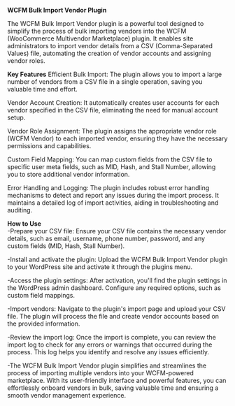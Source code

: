 **WCFM Bulk Import Vendor Plugin**

The WCFM Bulk Import Vendor plugin is a powerful tool designed to simplify the process of bulk importing vendors into the WCFM (WooCommerce Multivendor Marketplace) plugin. It enables site administrators to import vendor details from a CSV (Comma-Separated Values) file, automating the creation of vendor accounts and assigning vendor roles.

**Key Features**
Efficient Bulk Import: The plugin allows you to import a large number of vendors from a CSV file in a single operation, saving you valuable time and effort.

Vendor Account Creation: It automatically creates user accounts for each vendor specified in the CSV file, eliminating the need for manual account setup.

Vendor Role Assignment: The plugin assigns the appropriate vendor role (WCFM Vendor) to each imported vendor, ensuring they have the necessary permissions and capabilities.

Custom Field Mapping: You can map custom fields from the CSV file to specific user meta fields, such as MID, Hash, and Stall Number, allowing you to store additional vendor information.

Error Handling and Logging: The plugin includes robust error handling mechanisms to detect and report any issues during the import process. It maintains a detailed log of import activities, aiding in troubleshooting and auditing.

**How to Use**<br>
-Prepare your CSV file: Ensure your CSV file contains the necessary vendor details, such as email, username, phone number, password, and any custom fields (MID, Hash, Stall Number).

-Install and activate the plugin: Upload the WCFM Bulk Import Vendor plugin to your WordPress site and activate it through the plugins menu.

-Access the plugin settings: After activation, you'll find the plugin settings in the WordPress admin dashboard. Configure any required options, such as custom field mappings.

-Import vendors: Navigate to the plugin's import page and upload your CSV file. The plugin will process the file and create vendor accounts based on the provided information.

-Review the import log: Once the import is complete, you can review the import log to check for any errors or warnings that occurred during the process. This log helps you identify and resolve any issues efficiently.

-The WCFM Bulk Import Vendor plugin simplifies and streamlines the process of importing multiple vendors into your WCFM-powered marketplace. With its user-friendly interface and powerful features, you can effortlessly onboard vendors in bulk, saving valuable time and ensuring a smooth vendor management experience.
